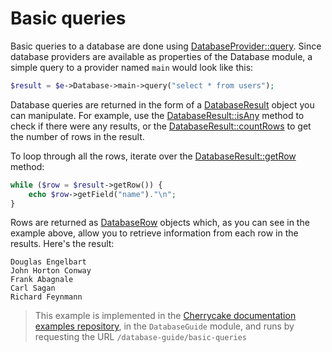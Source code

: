 # Basic queries

Basic queries to a database are done using [DatabaseProvider::query](../../reference/core-classes/databaseprovider/databaseprovider-methods.md#query). Since database providers are available as properties of the Database module, a simple query to a provider named `main` would look like this:

```php
$result = $e->Database->main->query("select * from users");
```

Database queries are returned in the form of a [DatabaseResult](../../reference/core-classes/databaseresult/) object you can manipulate. For example, use the [DatabaseResult::isAny](../../reference/core-classes/databaseresult/databaseresult-methods.md#isany) method to check if there were any results, or the [DatabaseResult::countRows](../../reference/core-classes/databaseresult/databaseresult-methods.md#countrows) to get the number of rows in the result.

To loop through all the rows, iterate over the [DatabaseResult::getRow](../../reference/core-classes/databaseresult/databaseresult-methods.md#getrow) method:

```php
while ($row = $result->getRow()) {
    echo $row->getField("name")."\n";
}
```

Rows are returned as [DatabaseRow](../../reference/core-classes/databaserow.md) objects which, as you can see in the example above, allow you to retrieve information from each row in the results. Here's the result:

```text
Douglas Engelbart
John Horton Conway
Frank Abagnale
Carl Sagan
Richard Feynmann
```

> This example is implemented in the [Cherrycake documentation examples repository](https://github.com/tin-cat/cherrycake-documentation-examples), in the `DatabaseGuide` module, and runs by requesting the URL `/database-guide/basic-queries`

